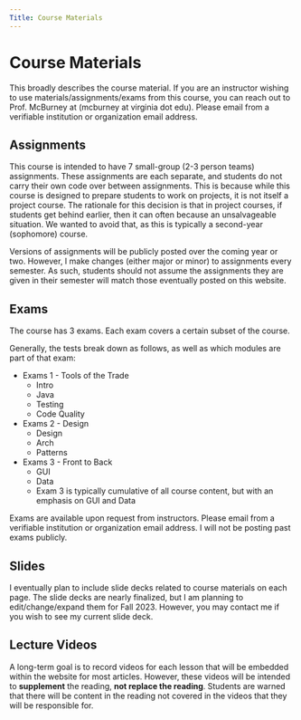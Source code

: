```yaml
---
Title: Course Materials
---
```


# Course Materials

This broadly describes the course material. If you are an instructor wishing to use materials/assignments/exams from this course, you can reach out to Prof. McBurney at (mcburney at virginia dot edu). Please email from a verifiable institution or organization email address.

## Assignments

This course is intended to have 7 small-group (2-3 person teams) assignments. These assignments are each separate,
and students do not carry their own code over between assignments. This is because while this course is designed
to prepare students to work on projects, it is not itself a project course. The rationale for this decision is that
in project courses, if students get behind earlier, then it can often because an unsalvageable situation. We wanted to
avoid that, as this is typically a second-year (sophomore) course.

Versions of assignments will be publicly posted over the coming year or two. However, I make changes (either major or minor) to assignments every semester. As such, students should not assume the assignments they are given in their semester will match those eventually posted on this website.

## Exams

The course has 3 exams. Each exam covers a certain subset of the course.

Generally, the tests break down as follows, as well as which modules are part of that exam:

* Exams 1 - Tools of the Trade
  * Intro
  * Java
  * Testing
  * Code Quality
* Exams 2 - Design
  * Design
  * Arch
  * Patterns
* Exams 3 - Front to Back
  * GUI
  * Data
  * Exam 3 is typically cumulative of all course content, but with an emphasis on GUI and Data

Exams are available upon request from instructors. Please email from a verifiable institution or organization email address. I will not be posting past exams publicly.

## Slides

I eventually plan to include slide decks related to course materials on each page. The slide decks are nearly finalized, but I am planning to edit/change/expand them for Fall 2023. However, you may contact me if you wish to see my current slide deck.

## Lecture Videos

A long-term goal is to record videos for each lesson that will be embedded within the website for most articles. However, these videos will be intended to **supplement** the reading, **not replace the reading**. Students are warned that there will be content in the reading not covered in the videos that they will be responsible for.